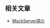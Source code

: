 ## 相关文章

+ [MockServer简介](http://tu-yucheng.github.io/mock/2023/05/09/java-unit-test-private-methods.html)